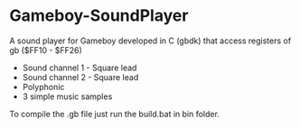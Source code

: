 # Gameboy-SoundPlayer
A sound player for Gameboy developed in C (gbdk) that access registers of gb ($FF10 - $FF26)
* Sound channel 1 - Square lead
* Sound channel 2 - Square lead
* Polyphonic
* 3 simple music samples

To compile the .gb file just run the build.bat in bin folder.
 
